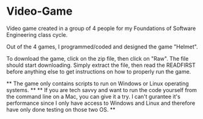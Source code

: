 Video-Game
==========

Video game created in a group of 4 people for my Foundations of Software Engineering class cycle.

Out of the 4 games, I programmed/coded and designed the game "Helmet".

To download the game, click on the zip file, then click on "Raw".  The file should start downloading.  Simply extract the file, then read the READFIRST before anything else to get instructions on how to properly run the game.

** The game only contains scripts to run on Windows or Linux operating systems. **
** If you are tech savvy and want to run the code yourself from the command line on a Mac, you can give it a try.  I can't gurantee it's performance since I only have access to Windows and Linux and therefore have only done testing on those two OS. **


